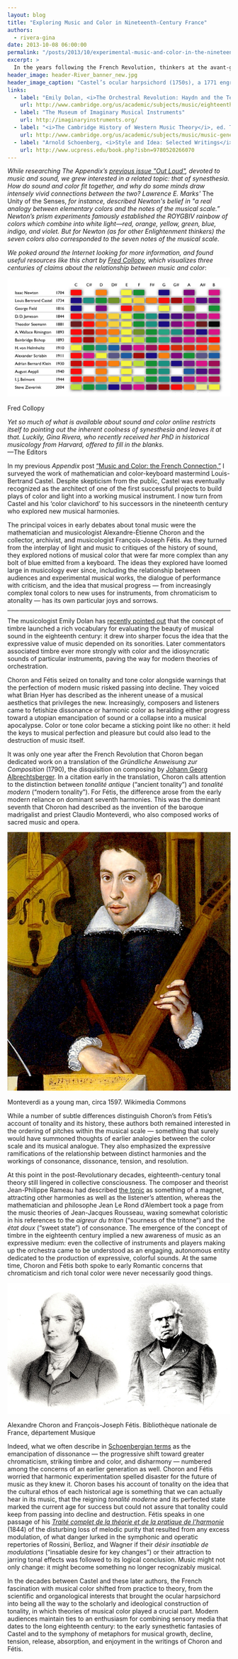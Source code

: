 ```yaml
---
layout: blog
title: "Exploring Music and Color in Nineteenth-Century France"
authors:
  - rivera-gina
date: 2013-10-08 06:00:00
permalink: "/posts/2013/10/experimental-music-and-color-in-the-nineteenth-century"
excerpt: >
  In the years following the French Revolution, thinkers at the avant-garde of French music grew increasingly concerned with the concept of “musical color,” an idea that heralded the advent of experimental music.
header_image: header-River_banner_new.jpg
header_image_caption: "Castel’s ocular harpsichord (1750s), a 1771 engraving of his theories, and Rimington's color organ (1891)."
links: 
  - label: "Emily Dolan, <i>The Orchestral Revolution: Haydn and the Technologies of Timbre</i> (Cambridge: Cambridge University Press, 2013)."
    url: http://www.cambridge.org/us/academic/subjects/music/eighteenth-century-music/orchestral-revolution-haydn-and-technologies-timbre
  - label: "The Museum of Imaginary Musical Instruments"
    url: http://imaginaryinstruments.org/
  - label: "<i>The Cambridge History of Western Music Theory</i>, ed. Thomas Christensen (Cambridge: Cambridge University Press, 2006)."
    url: http://www.cambridge.org/us/academic/subjects/music/music-general-interest/cambridge-history-western-music-theory
  - label: "Arnold Schoenberg, <i>Style and Idea: Selected Writings</i>, 60th Anniversary Edition (Berkeley: University of California Press, 2010)."
    url: http://www.ucpress.edu/book.php?isbn=9780520266070
---
```

*While researching *The Appendix’s* [previous issue "Out Loud"](http://theappendix.net/issues/2013/7), devoted to music and sound, we grew interested in a related topic: that of synesthesia. How do sound and color fit together, and why do some minds draw intensely vivid connections between the two? Lawrence E. Marks'* The Unity of the Senses, *for instance, described Newton's belief in "a real analogy between elementary colors and the notes of the musical scale.” Newton’s prism experiments famously established the ROYGBIV rainbow of colors which combine into white light—red, orange, yellow, green, blue, indigo, and violet. But for Newton (as for other Enlightenment thinkers) the seven colors also corresponded to the seven notes of the musical scale.* 

*We poked around the Internet looking for more information, and found useful resources like this chart by <a href=" http://rhythmiclight.com/archives/ideas/colorscales.html">Fred Collopy</a>, which visualizes three centuries of claims about the relationship between music and color*: 

<div class="inline-image">
    <a class="fancybox" href="/images/blog/2013/10/Rivera0-large.jpg"><img src="/images/blog/2013/10/Rivera0-medium.jpg" width="640" alt="color chart" /></a>
    <p class="caption"> <span class="credit"> Fred Collopy
 </span>
    </p>
</div>

*Yet so much of what is available about sound and color online restricts itself to pointing out the inherent coolness of synesthesia and leaves it at that. Luckily, Gina Rivera, who recently received her PhD in historical musicology from Harvard, offered to fill in the blanks.* <br>
—The Editors 

In my previous *Appendix* post [“Music and Color: the French Connection,”]( http://theappendix.net/blog/2013/8/music-and-color-the-french-connection) I surveyed the work of mathematician and color-keyboard mastermind Louis-Bertrand Castel. Despite skepticism from the public, Castel was eventually recognized as the architect of one of the first successful projects to build plays of color and light into a working musical instrument. I now turn from Castel and his ‘color clavichord’ to his successors in the nineteenth century who explored new musical harmonies. 

The principal voices in early debates about tonal music were the mathematician and musicologist Alexandre-Étienne Choron and the collector, archivist, and musicologist François-Joseph Fétis. As they turned from the interplay of light and music to critiques of the history of sound, they explored notions of musical color that were far more complex than any bolt of blue emitted from a keyboard. The ideas they explored have loomed large in musicology ever since, including the relationship between audiences and experimental musical works, the dialogue of performance with criticism, and the idea that musical progress — from increasingly complex tonal colors to new uses for instruments, from chromaticism to atonality — has its own particular joys and sorrows. 

* * *

The musicologist Emily Dolan has [recently pointed out]( http://ecommons.library.cornell.edu/handle/1813/3227) that the concept of timbre launched a rich vocabulary for evaluating the beauty of musical sound in the eighteenth century: it drew into sharper focus the idea that the expressive value of music depended on its sonorities. Later commentators associated timbre ever more strongly with color and the idiosyncratic sounds of particular instruments, paving the way for modern theories of orchestration.  

Choron and Fétis seized on tonality and tone color alongside warnings that the perfection of modern music risked passing into decline. They voiced what Brian Hyer has described as the inherent unease of a musical aesthetics that privileges the new. Increasingly, composers and listeners came to fetishize dissonance or harmonic color as heralding either progress toward a utopian emancipation of sound or a collapse into a musical apocalypse.  Color or tone color became a sticking point like no other: it held the keys to musical perfection and pleasure but could also lead to the destruction of music itself.

It was only one year after the French Revolution that Choron began dedicated work on a translation of the *Gründliche Anweisung zur Composition* (1790), the disquisition on composing by [Johann Georg Albrechtsberger]( http://en.wikipedia.org/wiki/Johann_Georg_Albrechtsberger). In a citation early in the translation, Choron calls attention to the distinction between *tonalité antique* (“ancient tonality”) and *tonalité modern* (“modern tonality”). For Fétis, the difference arose from the early modern reliance on dominant seventh harmonies.  This was the dominant seventh that Choron had described as the invention of the baroque madrigalist and priest Claudio Monteverdi, who also composed works of sacred music and opera. 

<div class="inline-image">
    <a class="fancybox" href="/images/blog/2013/10/Rivera1-large.jpg"><img src="/images/blog/2013/10/Rivera1-medium.jpg" /></a>
    <p class="caption">Monteverdi as a young man, circa 1597.
        <span class="credit"> Wikimedia Commons
</span>
    </p>
</div>

While a number of subtle differences distinguish Choron’s from Fétis’s account of tonality and its history, these authors both remained interested in the ordering of pitches within the musical scale — something that surely would have summoned thoughts of earlier analogies between the color scale and its musical analogue. They also emphasized the expressive ramifications of the relationship between distinct harmonies and the workings of consonance, dissonance, tension, and resolution. 

At this point in the post-Revolutionary decades, eighteenth-century tonal theory still lingered in collective consciousness. The composer and theorist Jean-Philippe Rameau had described [the tonic](http://en.wikipedia.org/wiki/Tonic_%28music%29) as something of a magnet, attracting other harmonies as well as the listener’s attention, whereas the mathematician and philosophe Jean Le Rond d’Alembert took a page from the music theories of Jean-Jacques Rousseau, waxing somewhat coloristic in his references to the *aigreur du triton* (“sourness of the tritone”) and the *état doux* (“sweet state”) of consonance. The emergence of the concept of timbre in the eighteenth century implied a new awareness of music as an expressive medium: even the collective of instruments and players making up the orchestra came to be understood as an engaging, autonomous entity dedicated to the production of expressive, colorful sounds. At the same time, Choron and Fétis both spoke to early Romantic concerns that chromaticism and rich tonal color were never necessarily good things. 

<div class="inline-image">
    <a class="fancybox" href="/images/blog/2013/10/Rivera2-large.jpg"><img src="/images/blog/2013/10/Rivera2-medium.jpg" /></a>
    <p class="caption">Alexandre Choron  and François-Joseph Fétis.
        <span class="credit"> Bibliothèque nationale de France, département Musique
</span>
    </p>
</div>

Indeed, what we often describe in [Schoenbergian terms]( http://books.google.com/books?id=jbXtxJezk5cC&pg=PA217&dq=emancipation+of+dissonance+%22style+and+idea%22&hl=en&sa=X&ei=9RFLUp65OY3a8AT_6oDwBA&ved=0CEgQ6AEwBQ#v=onepage&q=emancipation%20of%20dissonance%20%22style%20and%20idea%22&f=false) as the emancipation of dissonance — the progressive shift toward greater chromaticism, striking timbre and color, and disharmony — numbered among the concerns of an earlier generation as well. Choron and Fétis worried that harmonic experimentation spelled disaster for the future of music as they knew it. Choron bases his account of tonality on the idea that the cultural ethos of each historical age is something that we can actually hear in its music, that the reigning *tonalité moderne* and its perfected state marked the current age for success but could not assure that tonality could keep from passing into decline and destruction.  Fétis speaks in one passage of his [*Traité complet de la théorie et de la pratique de l’harmonie*]( http://books.google.com/books/about/Trait%C3%A9_complet_de_la_th%C3%A9orie_et_de_la.html?id=VugsAAAAYAAJ) (1844) of the disturbing loss of melodic purity that resulted from any excess modulation, of what danger lurked in the symphonic and operatic repertories of Rossini, Berlioz, and Wagner if their *désir insatiable de modulations* (“insatiable desire for key changes”) or their attraction to jarring tonal effects was followed to its logical conclusion.  Music might not only change: it might become something no longer recognizably musical.

In the decades between Castel and these later authors, the French fascination with musical color shifted from practice to theory, from the scientific and organological interests that brought the ocular harpsichord into being all the way to the scholarly and ideological construction of tonality, in which theories of musical color played a crucial part. Modern audiences maintain ties to an enthusiasm for combining sensory media that dates to the long eighteenth century: to the early synesthetic fantasies of Castel and to the symphony of metaphors for musical growth, decline, tension, release, absorption, and enjoyment in the writings of Choron and Fétis. 